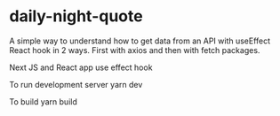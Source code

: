 # daily-night-quote
A simple way to understand how to get data from an API with useEffect React hook in 2 ways. First with axios and then with fetch packages.

Next JS and React app use effect hook

To run development server
yarn dev

To build
yarn build
